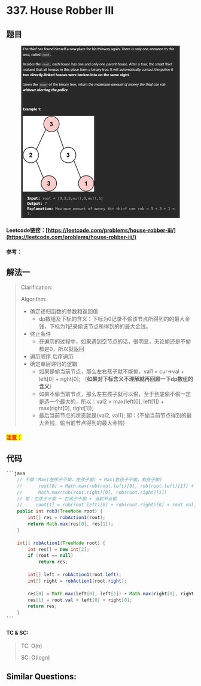 # 337. House Robber III

## 题目

<figure><img src="../../.gitbook/assets/image (1) (1) (1) (1) (1) (1) (1) (1) (1) (1) (1) (1) (1) (1) (1) (1) (1) (1).png" alt=""><figcaption></figcaption></figure>

#### Leetcode链接：[https://leetcode.com/problems/house-robber-iii/](https://leetcode.com/problems/house-robber-iii/)

#### 参考：

## 解法一

> Clarification:&#x20;
>
> Algorithm:&#x20;
>
>
>
> * 确定递归函数的参数和返回值
>   * dp数组及下标的含义：下标为0记录不偷该节点所得到的的最大金钱，下标为1记录偷该节点所得到的的最大金钱。
> * 终止条件
>   * 在遍历的过程中，如果遇到空节点的话，很明显，无论偷还是不偷都是0，所以就返回
> * 遍历顺序 后序遍历
> * 确定单层递归的逻辑
>   * 如果是偷当前节点，那么左右孩子就不能偷，val1 = cur->val + left\[0] + right\[0]; （**如果对下标含义不理解就再回顾一下dp数组的含义**）
>   * 如果不偷当前节点，那么左右孩子就可以偷，至于到底偷不偷一定是选一个最大的，所以：val2 = max(left\[0], left\[1]) + max(right\[0], right\[1]);
>   * 最后当前节点的状态就是{val2, val1}; 即：{不偷当前节点得到的最大金钱，偷当前节点得到的最大金钱}

#### <mark style="color:red;">注意：</mark>

## 代码

````java
```java
    // 不偷：Max(左孩子不偷，左孩子偷) + Max(右孩子不偷，右孩子偷)
    //      root[0] = Math.max(rob(root.left)[0], rob(root.left)[1]) +
    //      Math.max(rob(root.right)[0], rob(root.right)[1])
    // 偷：左孩子不偷 + 右孩子不偷 + 当前节点偷
    //     root[1] = rob(root.left)[0] + rob(root.right)[0] + root.val;
    public int rob3(TreeNode root) {
        int[] res = robAction1(root);
        return Math.max(res[0], res[1]);
    }

    int[] robAction1(TreeNode root) {
        int res[] = new int[2];
        if (root == null)
            return res;

        int[] left = robAction1(root.left);
        int[] right = robAction1(root.right);

        res[0] = Math.max(left[0], left[1]) + Math.max(right[0], right[1]);
        res[1] = root.val + left[0] + right[0];
        return res;
    }
```
````

#### TC & SC:&#x20;

> TC: O(n)
>
> SC: O(logn)

## **Similar Questions:**&#x20;
